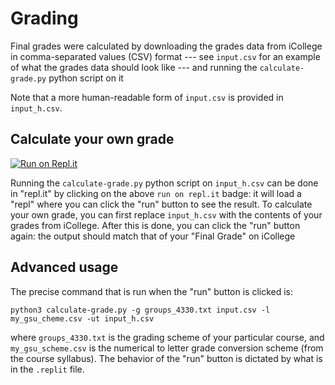 # Grading

Final grades were calculated by downloading the grades data from
iCollege in comma-separated values (CSV) format --- see `input.csv`
for an example of what the grades data should look like --- and
running the `calculate-grade.py` python script on it

Note that a more human-readable form of `input.csv` is provided in
`input_h.csv`.

## Calculate your own grade

[![Run on Repl.it](https://repl.it/badge/github/murraypatterson/grading)](https://repl.it/github/murraypatterson/grading)

Running the `calculate-grade.py` python script on `input_h.csv` can be
done in "repl.it" by clicking on the above `run on repl.it` badge: it
will load a "repl" where you can click the "run" button to see the
result.  To calculate your own grade, you can first replace
`input_h.csv` with the contents of your grades from iCollege.  After
this is done, you can click the "run" button again: the output should
match that of your "Final Grade" on iCollege

## Advanced usage

The precise command that is run when the "run" button is clicked is:

    python3 calculate-grade.py -g groups_4330.txt input.csv -l my_gsu_cheme.csv -ut input_h.csv

where `groups_4330.txt` is the grading scheme of your particular
course, and `my_gsu_scheme.csv` is the numerical to letter grade
conversion scheme (from the course syllabus).  The behavior of the
"run" button is dictated by what is in the `.replit` file.
